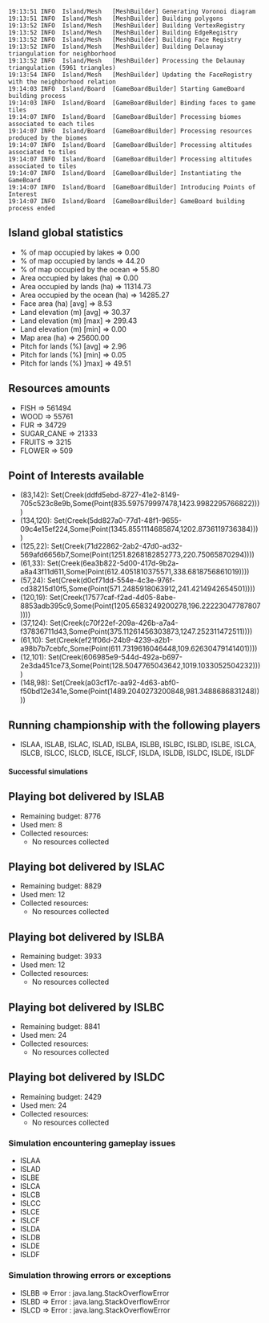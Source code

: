     19:13:51 INFO  Island/Mesh   [MeshBuilder] Generating Voronoi diagram
    19:13:51 INFO  Island/Mesh   [MeshBuilder] Building polygons
    19:13:52 INFO  Island/Mesh   [MeshBuilder] Building VertexRegistry
    19:13:52 INFO  Island/Mesh   [MeshBuilder] Building EdgeRegistry
    19:13:52 INFO  Island/Mesh   [MeshBuilder] Building Face Registry
    19:13:52 INFO  Island/Mesh   [MeshBuilder] Building Delaunay triangulation for neighborhood
    19:13:52 INFO  Island/Mesh   [MeshBuilder] Processing the Delaunay triangulation (5961 triangles)
    19:13:54 INFO  Island/Mesh   [MeshBuilder] Updating the FaceRegistry with the neighborhood relation
    19:14:03 INFO  Island/Board  [GameBoardBuilder] Starting GameBoard building process
    19:14:03 INFO  Island/Board  [GameBoardBuilder] Binding faces to game tiles
    19:14:07 INFO  Island/Board  [GameBoardBuilder] Processing biomes associated to each tiles
    19:14:07 INFO  Island/Board  [GameBoardBuilder] Processing resources produced by the biomes
    19:14:07 INFO  Island/Board  [GameBoardBuilder] Processing altitudes associated to tiles
    19:14:07 INFO  Island/Board  [GameBoardBuilder] Processing altitudes associated to tiles
    19:14:07 INFO  Island/Board  [GameBoardBuilder] Instantiating the GameBoard
    19:14:07 INFO  Island/Board  [GameBoardBuilder] Introducing Points of Interest
    19:14:07 INFO  Island/Board  [GameBoardBuilder] GameBoard building process ended

## Island global statistics
  - % of map occupied by lakes      => 0.00
  - % of map occupied by lands      => 44.20
  - % of map occupied by the ocean  => 55.80
  - Area occupied by lakes (ha)     => 0.00
  - Area occupied by lands (ha)     => 11314.73
  - Area occupied by the ocean (ha) => 14285.27
  - Face area (ha) [avg]            => 8.53
  - Land elevation (m) [avg]        => 30.37
  - Land elevation (m) [max]        => 299.43
  - Land elevation (m) [min]        => 0.00
  - Map area (ha)                   => 25600.00
  - Pitch for lands (%) [avg]       => 2.96
  - Pitch for lands (%) [min]       => 0.05
  - Pitch for lands (%) ]max]       => 49.51

## Resources amounts
  - FISH       => 561494
  - WOOD       => 55761
  - FUR        => 34729
  - SUGAR_CANE => 21333
  - FRUITS     => 3215
  - FLOWER     => 509

## Point of Interests available
  - (83,142): Set(Creek(ddfd5ebd-8727-41e2-8149-705c523c8e9b,Some(Point(835.597579997478,1423.9982295766822))))
  - (134,120): Set(Creek(5dd827a0-77d1-48f1-9655-09c4e15ef224,Some(Point(1345.8551114685874,1202.8736119736384))))
  - (125,22): Set(Creek(71d22862-2ab2-47d0-ad32-569afd6656b7,Some(Point(1251.8268182852773,220.75065870294))))
  - (61,33): Set(Creek(6ea3b822-5d00-417d-9b2a-a8a43f11d611,Some(Point(612.4051810375571,338.6818756861019))))
  - (57,24): Set(Creek(d0cf71dd-554e-4c3e-976f-cd38215d10f5,Some(Point(571.2485918063912,241.4214942654501))))
  - (120,19): Set(Creek(17577caf-f2ad-4d05-8abe-8853adb395c9,Some(Point(1205.6583249200278,196.22223047787807))))
  - (37,124): Set(Creek(c70f22ef-209a-426b-a7a4-f37836711d43,Some(Point(375.11261456303873,1247.252311472511))))
  - (61,10): Set(Creek(ef21f06d-24b9-4239-a2b1-a98b7b7cebfc,Some(Point(611.7319616046448,109.62630479141401))))
  - (12,101): Set(Creek(606985e9-544d-492a-b697-2e3da451ce73,Some(Point(128.5047765043642,1019.1033052504232))))
  - (148,98): Set(Creek(a03cf17c-aa92-4d63-abf0-f50bd12e341e,Some(Point(1489.2040273200848,981.3488686831248))))

## Running championship with the following players
  - ISLAA, ISLAB, ISLAC, ISLAD, ISLBA, ISLBB, ISLBC, ISLBD, ISLBE, ISLCA, ISLCB, ISLCC, ISLCD, ISLCE, ISLCF, ISLDA, ISLDB, ISLDC, ISLDE, ISLDF

#### Successful simulations

## Playing bot delivered by ISLAB
  - Remaining budget: 8776
  - Used men: 8
  - Collected resources:
    - No resources collected

## Playing bot delivered by ISLAC
  - Remaining budget: 8829
  - Used men: 12
  - Collected resources:
    - No resources collected

## Playing bot delivered by ISLBA
  - Remaining budget: 3933
  - Used men: 12
  - Collected resources:
    - No resources collected

## Playing bot delivered by ISLBC
  - Remaining budget: 8841
  - Used men: 24
  - Collected resources:
    - No resources collected

## Playing bot delivered by ISLDC
  - Remaining budget: 2429
  - Used men: 24
  - Collected resources:
    - No resources collected

### Simulation encountering gameplay issues 

  - ISLAA
  - ISLAD
  - ISLBE
  - ISLCA
  - ISLCB
  - ISLCC
  - ISLCE
  - ISLCF
  - ISLDA
  - ISLDB
  - ISLDE
  - ISLDF

### Simulation throwing errors or exceptions 

  - ISLBB => Error : java.lang.StackOverflowError
  - ISLBD => Error : java.lang.StackOverflowError
  - ISLCD => Error : java.lang.StackOverflowError
